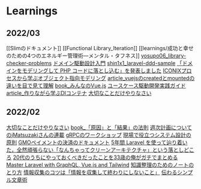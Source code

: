 # Learnings

## 2022/03

[[Slimのドキュメント]]
[[Functional Library_Iteration]]
[[learnings/成功と幸せのための4つのエネルギー管理術―メンタル・タフネス]]
[yosupo06_library-checker-problems](learnings/yosupo06_library-checker-problems.md)
[ドメイン駆動設計入門](learnings/ドメイン駆動設計入門.md)
[shin1x1_laravel-ddd-sample](shin1x1_laravel-ddd-sample.md)
[「ドメインをモデリングして PHP コードに落とし込む」を発表しました](learnings/「ドメインをモデリングして%20PHP%20コードに落とし込む」を発表しました.md)
[ICONIXプロセスから学ぶオブジェクト指向モデリング](learnings/ICONIXプロセスから学ぶオブジェクト指向モデリング.md)
[article_vuejsのcreatedとmountedの違いを目で見て理解](article_vuejsのcreatedとmountedの違いを目で見て理解.md)
[book_みんなのVue.js](book_みんなのVue.js.md)
[ユースケース駆動開発実践ガイド](learnings/ユースケース駆動開発実践ガイド.md)
[article_作りながら学ぶDIコンテナ](article_作りながら学ぶDIコンテナ.md)
[大切なことだけやりなさい](大切なことだけやりなさい.md)

## 2022/02

[大切なことだけやりなさい](大切なことだけやりなさい.md)
[book_「原因」と「結果」の法則](book_「原因」と「結果」の法則.md)
[週次計画についてのjMatsuzakiさんの連載](週次計画についてのjMatsuzakiさんの連載.md)
[gRPCのワークショップ](gRPCのワークショップ.md)
[現場で役立つシステム設計の原則](現場で役立つシステム設計の原則.md)
[GMOペイメントの決済のドキュメント](GMOペイメントの決済のドキュメント.md)
[5年間 Laravel を使って辿り着いた，全然頑張らない「なんちゃってクリーンアーキテクチャ」という落としどころ](5年間%20Laravel%20を使って辿り着いた，全然頑張らない「なんちゃってクリーンアーキテクチャ」という落としどころ.md)
[20代のうちにやっておくべきだったことを33歳の俺がガチでまとめる](20代のうちにやっておくべきだったことを33歳の俺がガチでまとめる.md)
[Master Laravel with GraphQL, Vue.js and Tailwind](learnings/Master_Laravel_with_GraphQL,_Vue.js_and_Tailwind)
[知識整理のためのノートのとり方](知識整理のためのノートのとり方.md)
[情報収集のコツは「情報を収集して終わりにしないこと」](情報収集のコツは「情報を収集して終わりにしないこと」.md)
[伝わるシンプル文章術](伝わるシンプル文章術.md)
